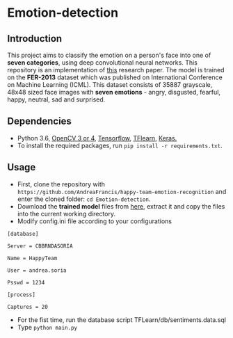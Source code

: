 # Emotion-detection

## Introduction
  
This project aims to classify the emotion on a person's face into one of **seven categories**, using deep convolutional neural networks. This repository is an implementation of [this](https://github.com/atulapra/Emotion-detection/blob/master/ResearchPaper.pdf) research paper. The model is trained on the **FER-2013** dataset which was published on International Conference on Machine Learning (ICML). This dataset consists of 35887 grayscale, 48x48 sized face images with **seven emotions** - angry, disgusted, fearful, happy, neutral, sad and surprised.

## Dependencies

* Python 3.6, [OpenCV 3 or 4](https://opencv.org/), [Tensorflow](https://www.tensorflow.org/), [TFlearn](http://tflearn.org/), [Keras.](https://keras.io/)
* To install the required packages, run `pip install -r requirements.txt`.

## Usage
  
* First, clone the repository with `https://github.com/AndreaFrancis/happy-team-emotion-recognition` and enter the cloned folder: `cd Emotion-detection`.
* Download the **trained model** files from [here](https://drive.google.com/file/d/1rdgSdMcXIvfoPmf702UCtH6RNcvkKFu7/view?usp=sharing), extract it and copy the files into the current working directory.
* Modify config.ini file according to your configurations

```
[database]

Server = CBBRNDASORIA

Name = HappyTeam

User = andrea.soria

Psswd = 1234  

[process]

Captures = 20
```

 * For the fist time, run the database script TFLearn/db/sentiments.data.sql
 * Type `python main.py`

